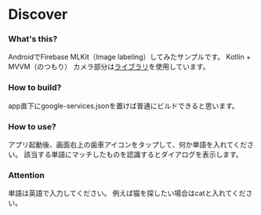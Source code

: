 # Discover

### What's this?
AndroidでFirebase MLKit（Image labeling）してみたサンプルです。
Kotlin + MVVM（のつもり）
カメラ部分は[ライブラリ](https://github.com/natario1/CameraView)を使用しています。

### How to build?
app直下にgoogle-services.jsonを置けば普通にビルドできると思います。

### How to use?
アプリ起動後、画面右上の歯車アイコンをタップして、何か単語を入れてください。
該当する単語にマッチしたものを認識するとダイアログを表示します。

### Attention
単語は英語で入力してください。
例えば猫を探したい場合はcatと入れてください。
